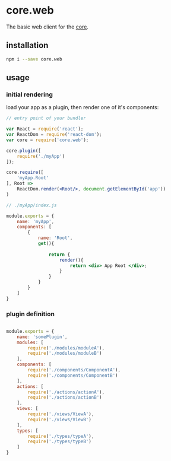 # core.web
The basic web client for the <a href="https://github.com/ido-ofir/core">core</a>.

## installation

```sh
npm i --save core.web
```

## usage

### initial rendering

load your app as a plugin, then render one of it's components:

```jsx
// entry point of your bundler

var React = require('react');
var ReactDom = require('react-dom');
var core = require('core.web');

core.plugin([
    require('./myApp')
]);

core.require([
    'myApp.Root'
], Root => 
    ReactDom.render(<Root/>, document.getElementById('app'))
)
```


```jsx
// ./myApp/index.js

module.exports = {
    name: 'myApp',
    components: [
        {
            name: 'Root',
            get(){
                
                return {
                    render(){
                        return <div> App Root </div>;
                    }
                }
            }
        }
    ]
}
```

### plugin definition

```jsx

module.exports = {
    name: 'somePlugin',
    modules: [
        require('./modules/moduleA'),
        require('./modules/moduleB')
    ],
    components: [
        require('./components/ComponentA'),
        require('./components/ComponentB')
    ],
    actions: [
        require('./actions/actionA'),
        require('./actions/actionB')
    ],
    views: [
        require('./views/ViewA'),
        require('./views/ViewB')
    ],
    types: [
        require('./types/typeA'),
        require('./types/typeB')
    ]
}
```
